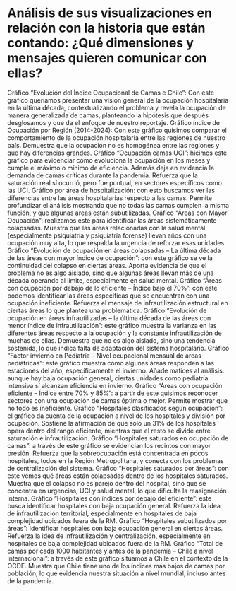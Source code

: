 # Análisis de sus visualizaciones en relación con la historia que están contando: ¿Qué dimensiones y mensajes quieren comunicar con ellas?
Gráfico “Evolución del Índice Ocupacional de Camas e Chile”: Con este gráfico queríamos presentar una visión general de la ocupación hospitalaria en la última década, contextualizando el problema y revela la ocupación de manera generalizada de camas, planteando la hipótesis que después desglosamos y que da el enfoque de nuestro reportaje.
Gráfico índice de Ocupación por Región (2014-2024): Con este gráfico quisimos comparar el comportamiento de la ocupación hospitalaria entre las regiones de nuestro país. Demuestra que la ocupación no es homogénea entre las regiones y que hay diferencias grandes.
Gráfico “Ocupación camas UCI”: hicimos este gráfico para evidenciar cómo evoluciona la ocupación en los meses y cumple el máximo o mínimo de eficiencia. Además deja en evidencia la demanda de camas críticas durante la pandemia.
Refuerza que la saturación real sí ocurrió, pero fue puntual, en sectores específicos como las UCI.
Gráfico por área de hospitalización: con esto buscamos ver las diferencias entre las áreas hospitalarias respecto a las camas. Permite profundizar el análisis mostrando que no todas las camas cumplen la misma función, y que algunas áreas están subutilizadas.
Gráfico “Áreas con Mayor Ocupación”: realizamos este para identificar las áreas sistemáticamente colapsadas. Muestra que las áreas relacionadas con la salud mental (especialmente psiquiatría y psiquiatría forense) llevan años con una ocupación muy alta, lo que respalda la urgencia de reforzar esas unidades.
Gráfico “Evolución de ocupación en áreas colapsadas – La última década de las áreas con mayor índice de ocupación”: con este gráfico se ve la continuidad del colapso en ciertas áreas. Aporta evidencia de que el problema no es algo aislado, sino que algunas áreas llevan más de una década operando al límite, especialmente en salud mental.
Gráfico “Áreas con ocupación por debajo de lo eficiente – Índice bajo el 70%”: con este podemos identificar las áreas específicas que se encuentran con una ocupación ineficiente. Refuerza el mensaje de infrautilización estructural en ciertas áreas lo que plantea una problemática.
Gráfico “Evolución de ocupación en áreas infrautilizadas – la última década de las áreas con menor índice de infrautilización”: este gráfico muestra la varianza en las diferentes áreas respecto a la ocupación y la constante infrautilización de muchas de ellas. Demuestra que no es algo aislado, sino una tendencia sostenida, lo que indica falta de adaptación del sistema hospitalario.
Gráfico “Factor invierno en Pediatría – Nivel ocupacional mensual de áreas pediátricas”: este gráfico muestra cómo algunas áreas responden a las estaciones del año, específicamente el invierno. Añade matices al análisis: aunque hay baja ocupación general, ciertas unidades como pediatría intensiva sí alcanzan eficiencia en invierno.
Gráfico “Áreas con ocupación eficiente – Índice entre 70% y 85%”: a partir de este quisimos reconocer sectores con una ocupación de camas óptima o mejor. Permite mostrar que no todo es ineficiente.
Gráfico “Hospitales clasificados según ocupación”: el gráfico da cuenta de la ocupación a nivel de los hospitales y división por ocupación. Sostiene la afirmación de que solo un 31% de los hospitales opera dentro del rango eficiente, mientras que el resto se divide entre saturación e infrautilización.
Gráfico “Hospitales saturados en ocupación de camas”: a través de este gráfico se evidencian los recintos con mayor presión. Refuerza que la sobreocupación está concentrada en pocos hospitales, todos en la Región Metropolitana, y conecta con los problemas de centralización del sistema.
Gráfico “Hospitales saturados por áreas”: con este vemos qué áreas están colapsadas dentro de los hospitales saturados. Muestra que el colapso no es parejo dentro del hospital, sino que se concentra en urgencias, UCI y salud mental, lo que dificulta la reasignación interna.
Gráfico “Hospitales con índices por debajo del eficiente”: este busca identificar hospitales con baja ocupación general. Refuerza la idea de infrautilización territorial, especialmente en hospitales de baja complejidad ubicados fuera de la RM.
Gráfico “Hospitales subutilizados por áreas”: Identificar hospitales con baja ocupación general en ciertas áreas. Refuerza la idea de infrautilización y centralización, especialmente en hospitales de baja complejidad ubicados fuera de la RM.
Gráfico “Total de camas por cada 1000 habitantes y antes de la pandemia – Chile a nivel internacional”: a través de este gráfico situamos a Chile en el contexto de la OCDE. Muestra que Chile tiene uno de los índices más bajos de camas por población, lo que evidencia nuestra situación a nivel mundial, incluso antes de la pandemia.
